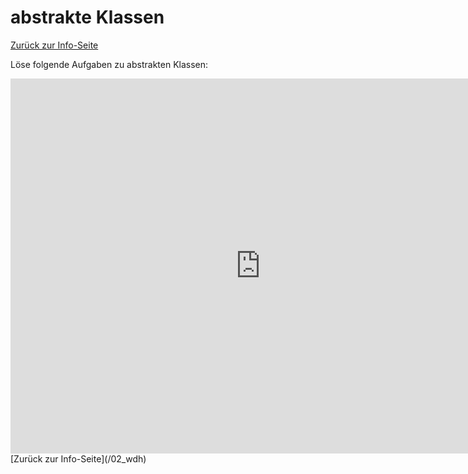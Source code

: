 # abstrakte Klassen
[Zurück zur Info-Seite](/02_wdh)

Löse folgende Aufgaben zu abstrakten Klassen:

<iframe src="https://learningapps.org/watch?v=pf2mrptja25" width="800" height="600" frameborder="0" scrolling="no"></iframe>
[Zurück zur Info-Seite](/02_wdh)